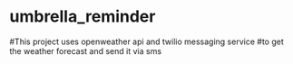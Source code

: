 # umbrella_reminder
#This project uses openweather api and twilio messaging service
#to get the weather forecast and send it via sms
